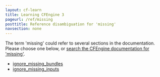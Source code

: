```yaml
---
layout: cf-learn
title: Learning CFEngine 3
pageurl: /ref/missing
posttitle: Reference disambiguation for 'missing'
navsection: none
---
```


The term 'missing' could refer to several sections in the documentation. Please choose one below, or
[search the CFEngine documentation for 'missing'](http://docs.cfengine.com/latest/search.html?q=missing).

- [ignore_missing_bundles](http://docs.cfengine.com/latest/reference-components.html#ignore_missing_bundles)
- [ignore_missing_inputs](http://docs.cfengine.com/latest/reference-components.html#ignore_missing_inputs)
